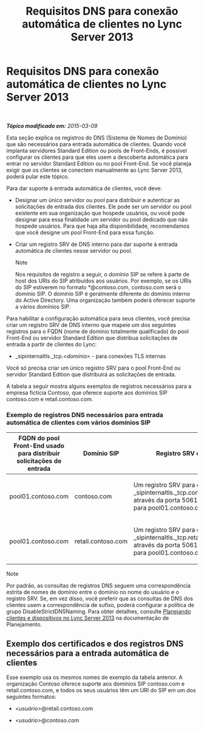 ﻿---
title: Requisitos DNS para conexão automática de clientes no Lync Server 2013
TOCTitle: Requisitos DNS para conexão automática de clientes no Lync Server 2013
ms:assetid: 3bcd4bb3-a022-4ffa-b005-1a95ad2b1796
ms:mtpsurl: https://technet.microsoft.com/pt-br/library/Gg425884(v=OCS.15)
ms:contentKeyID: 49306440
ms.date: 05/19/2016
mtps_version: v=OCS.15
ms.translationtype: HT
---

# Requisitos DNS para conexão automática de clientes no Lync Server 2013

 

_**Tópico modificado em:** 2015-03-09_

Esta seção explica os registros do DNS (Sistema de Nomes de Domínio) que são necessários para entrada automática de clientes. Quando você implanta servidores Standard Edition ou pools de Front-Ends, é possível configurar os clientes para que eles usem a descoberta automática para entrar no servidor Standard Edition ou no pool Front-End. Se você planeja exigir que os clientes se conectem manualmente ao Lync Server 2013, poderá pular este tópico.

Para dar suporte à entrada automática de clientes, você deve:

  - Designar um único servidor ou pool para distribuir e autenticar as solicitações de entrada dos clientes. Ele pode ser um servidor ou pool existente em sua organização que hospede usuários, ou você pode designar para essa finalidade um servidor ou pool dedicado que não hospede usuários. Para que haja alta disponibilidade, recomendamos que você designe um pool Front-End para essa função.

  - Criar um registro SRV de DNS interno para dar suporte à entrada automática de clientes nesse servidor ou pool.
    
    > [!note]  
    > Nos requisitos de registro a seguir, o domínio SIP se refere à parte de host dos URIs do SIP atribuídos aos usuários. Por exemplo, se os URIs do SIP estiverem no formato *@contoso.com, contoso.com será o domínio SIP. O domínio SIP é geralmente diferente do domínio interno do Active Directory. Uma organização também poderá oferecer suporte a vários domínios SIP.

Para habilitar a configuração automática para seus clientes, você precisa criar um registro SRV de DNS interno que mapeie um dos seguintes registros para o FQDN (nome de domínio totalmente qualificado) do pool Front-End ou servidor Standard Edition que distribua solicitações de entrada a partir de clientes do Lync:

  - \_sipinternaltls.\_tcp.*\<domínio\>* - para conexões TLS internas

Você só precisa criar um único registro SRV para o pool Front-End ou servidor Standard Edition que distribuirá as solicitações de entrada.

A tabela a seguir mostra alguns exemplos de registros necessários para a empresa fictícia Contoso, que oferece suporte aos domínios SIP contoso.com e retail.contoso.com.

### Exemplo de registros DNS necessários para entrada automática de clientes com vários domínios SIP

<table>
<colgroup>
<col style="width: 33%" />
<col style="width: 33%" />
<col style="width: 33%" />
</colgroup>
<thead>
<tr class="header">
<th>FQDN do pool Front-End usado para distribuir solicitações de entrada</th>
<th>Domínio SIP</th>
<th>Registro SRV de DNS</th>
</tr>
</thead>
<tbody>
<tr class="odd">
<td><p>pool01.contoso.com</p></td>
<td><p>contoso.com</p></td>
<td><p>Um registro SRV para o domínio _sipinternaltls._tcp.contoso.com através da porta 5061 que mapeie para pool01.contoso.com</p></td>
</tr>
<tr class="even">
<td><p>pool01.contoso.com</p></td>
<td><p>retail.contoso.com</p></td>
<td><p>Um registro SRV para o domínio _sipinternaltls._tcp.retail.contoso.com através da porta 5061 que mapeie para pool01.contoso.com</p></td>
</tr>
</tbody>
</table>


> [!note]  
> Por padrão, as consultas de registros DNS seguem uma correspondência estrita de nomes de domínio entre o domínio no nome do usuário e o registro SRV. Se, em vez disso, você preferir que as consultas de DNS dos clientes usem a correspondência de sufixo, poderá configurar a política de grupo DisableStrictDNSNaming. Para obter detalhes, consulte <a href="lync-server-2013-planning-for-clients-and-devices.md">Planejando clientes e dispositivos no Lync Server 2013</a> na documentação de Planejamento.

## Exemplo dos certificados e dos registros DNS necessários para a entrada automática de clientes

Esse exemplo usa os mesmos nomes de exemplo da tabela anterior. A organização Contoso oferece suporte aos domínios SIP contoso.com e retail.contoso.com, e todos os seus usuários têm um URI do SIP em um dos seguintes formatos:

  - *\<usuário\>*@retail.contoso.com

  - *\<usuário\>*@contoso.com

